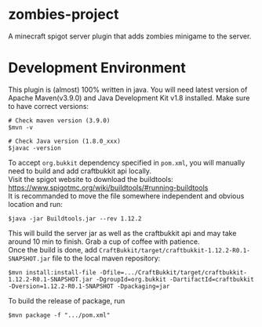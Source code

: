 # zombies-project
A minecraft spigot server plugin that adds zombies minigame to the server.

# Development Environment
This plugin is (almost) 100% written in java.
You will need latest version of Apache Maven(v3.9.0) and Java Development Kit v1.8 installed.
Make sure to have correct versions:
```terminal
# Check maven version (3.9.0)
$mvn -v

# Check Java version (1.8.0_xxx)
$javac -version
```
To accept `org.bukkit` dependency specified in `pom.xml`, you will manually need to build and add craftbukkit api locally.<br>
Visit the spigot website to download the buildtools: https://www.spigotmc.org/wiki/buildtools/#running-buildtools<br>
It is recommanded to move the file somewhere independent and obvious location and run:
```
$java -jar Buildtools.jar --rev 1.12.2
```
This will build the server jar as well as the craftbukkit api and may take around 10 min to finish. Grab a cup of coffee with patience.<br>
Once the build is done, add `CraftBukkit/target/craftbukkit-1.12.2-R0.1-SNAPSHOT.jar` file to the local maven repository:
```
$mvn install:install-file -Dfile=.../CraftBukkit/target/craftbukkit-1.12.2-R0.1-SNAPSHOT.jar -DgroupId=org.bukkit -DartifactId=craftbukkit -Dversion=1.12.2-R0.1-SNAPSHOT -Dpackaging=jar
```
To build the release of package, run
```
$mvn package -f ".../pom.xml"
```
